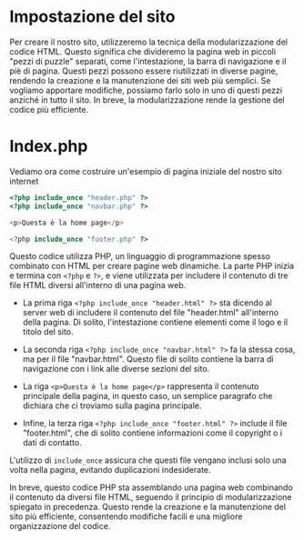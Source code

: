 # Impostazione del sito

Per creare il nostro sito, utilizzeremo la tecnica della modularizzazione del codice HTML. Questo significa che divideremo la pagina web in piccoli "pezzi di puzzle" separati, come l'intestazione, la barra di navigazione e il piè di pagina. Questi pezzi possono essere riutilizzati in diverse pagine, rendendo la creazione e la manutenzione dei siti web più semplici. Se vogliamo apportare modifiche, possiamo farlo solo in uno di questi pezzi anziché in tutto il sito. In breve, la modularizzazione rende la gestione del codice più efficiente.

# Index.php

Vediamo ora come costruire un'esempio di pagina iniziale del nostro sito internet

```php
<?php include_once "header.php" ?>
<?php include_once "navbar.php" ?>

<p>Questa è la home page</p>

<?php include_once "footer.php" ?>

```

Questo codice utilizza PHP, un linguaggio di programmazione spesso combinato con HTML per creare pagine web dinamiche. La parte PHP inizia e termina con `<?php` e `?>`, e viene utilizzata per includere il contenuto di tre file HTML diversi all'interno di una pagina web.

- La prima riga `<?php include_once "header.html" ?>` sta dicendo al server web di includere il contenuto del file "header.html" all'interno della pagina. Di solito, l'intestazione contiene elementi come il logo e il titolo del sito.

- La seconda riga `<?php include_once "navbar.html" ?>` fa la stessa cosa, ma per il file "navbar.html". Questo file di solito contiene la barra di navigazione con i link alle diverse sezioni del sito.

- La riga `<p>Questa è la home page</p>` rappresenta il contenuto principale della pagina, in questo caso, un semplice paragrafo che dichiara che ci troviamo sulla pagina principale.

- Infine, la terza riga `<?php include_once "footer.html" ?>` include il file "footer.html", che di solito contiene informazioni come il copyright o i dati di contatto.

L'utilizzo di `include_once` assicura che questi file vengano inclusi solo una volta nella pagina, evitando duplicazioni indesiderate.

In breve, questo codice PHP sta assemblando una pagina web combinando il contenuto da diversi file HTML, seguendo il principio di modularizzazione spiegato in precedenza. Questo rende la creazione e la manutenzione del sito più efficiente, consentendo modifiche facili e una migliore organizzazione del codice.
